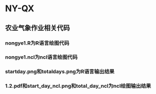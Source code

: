 # NY-QX
## 农业气象作业相关代码
### nongye1.R为R语言绘图代码
### nongye1.ncl为ncl语言绘图代码
### startday.png和totaldays.png为R语言输出结果
### 1.2.pdf和start_day_ncl.png和total_day_ncl为ncl绘图输出结果
